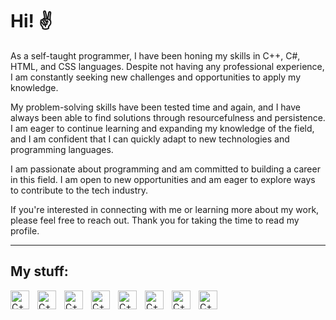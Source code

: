 <h1>Hi! ✌</h1>

<p>As a self-taught programmer, I have been honing my skills in C++, C#, HTML, and CSS languages. Despite not having any
    professional experience, I am constantly seeking new challenges and opportunities to apply my knowledge.</p>

<p></p>My problem-solving skills have been tested time and again, and I have always been able to find solutions through
resourcefulness and persistence. I am eager to continue learning and expanding my knowledge of the field, and I am
confident that I can quickly adapt to new technologies and programming languages.</p>

<p></p>I am passionate about programming and am committed to building a career in this field. I am open to new
opportunities and am eager to explore ways to contribute to the tech industry.</p>

<p></p>If you're interested in connecting with me or learning more about my work, please feel free to reach out. Thank
you
for taking the time to read my profile.</p>

<hr>

<h2>My stuff:</h2>

<img align="left" alt="C++" width="30px" style="padding-right:10px;"
    src="https://cdn.jsdelivr.net/gh/devicons/devicon/icons/cplusplus/cplusplus-plain.svg" />
<img align="left" alt="C++" width="30px" style="padding-right:10px;" src="
    https://cdn.jsdelivr.net/gh/devicons/devicon/icons/csharp/csharp-plain.svg" />
<img align="left" alt="C++" width="30px" style="padding-right:10px;"
    src="https://cdn.jsdelivr.net/gh/devicons/devicon/icons/html5/html5-plain.svg" />
<img align="left" alt="C++" width="30px" style="padding-right:10px;"
    src="https://cdn.jsdelivr.net/gh/devicons/devicon/icons/css3/css3-plain.svg" />
<img align="left" alt="C++" width="30px" style="padding-right:10px;"
    src="https://cdn.jsdelivr.net/gh/devicons/devicon/icons/dotnetcore/dotnetcore-plain.svg" />
<img align="left" alt="C++" width="30px" style="padding-right:10px;"
    src="https://cdn.jsdelivr.net/gh/devicons/devicon/icons/microsoftsqlserver/microsoftsqlserver-plain.svg" />
<img align="left" alt="C++" width="30px" style="padding-right:10px;"
    src="https://cdn.jsdelivr.net/gh/devicons/devicon/icons/mysql/mysql-plain.svg" />
<img align="left" alt="C++" width="30px" style="padding-right:10px;"
    src="https://cdn.jsdelivr.net/gh/devicons/devicon/icons/visualstudio/visualstudio-plain.svg" />

